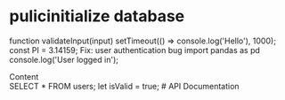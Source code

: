 # pulicinitialize database
function validateInput(input)
setTimeout(() => console.log('Hello'), 1000);
const PI = 3.14159;
Fix: user authentication bug
import pandas as pd
console.log('User logged in');
<div class='card'>Content</div>
SELECT * FROM users;
let isValid = true;
# API Documentation
